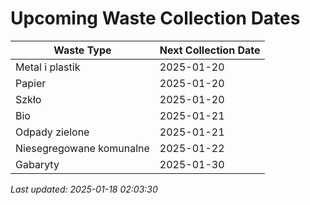 # Upcoming Waste Collection Dates

| Waste Type | Next Collection Date |
|------------|----------------------|
| Metal i plastik | 2025-01-20 |
| Papier | 2025-01-20 |
| Szkło | 2025-01-20 |
| Bio | 2025-01-21 |
| Odpady zielone | 2025-01-21 |
| Niesegregowane komunalne | 2025-01-22 |
| Gabaryty | 2025-01-30 |


*Last updated: 2025-01-18 02:03:30*
